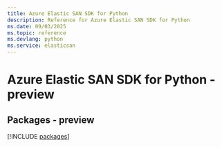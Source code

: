 ```yaml
---
title: Azure Elastic SAN SDK for Python
description: Reference for Azure Elastic SAN SDK for Python
ms.date: 09/03/2025
ms.topic: reference
ms.devlang: python
ms.service: elasticsan
---
```

# Azure Elastic SAN SDK for Python - preview
## Packages - preview
[!INCLUDE [packages](elastic-san-index.md)]